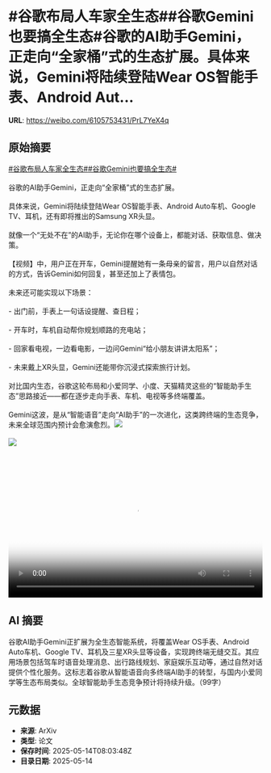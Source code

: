 # #谷歌布局人车家全生态##谷歌Gemini也要搞全生态#谷歌的AI助手Gemini，正走向“全家桶”式的生态扩展。具体来说，Gemini将陆续登陆Wear OS智能手表、Android Aut...

**URL**: https://weibo.com/6105753431/PrL7YeX4q

## 原始摘要

<a href="https://m.weibo.cn/search?containerid=231522type%3D1%26t%3D10%26q%3D%23%E8%B0%B7%E6%AD%8C%E5%B8%83%E5%B1%80%E4%BA%BA%E8%BD%A6%E5%AE%B6%E5%85%A8%E7%94%9F%E6%80%81%23&amp;extparam=%23%E8%B0%B7%E6%AD%8C%E5%B8%83%E5%B1%80%E4%BA%BA%E8%BD%A6%E5%AE%B6%E5%85%A8%E7%94%9F%E6%80%81%23" data-hide=""><span class="surl-text">#谷歌布局人车家全生态#</span></a><a href="https://m.weibo.cn/search?containerid=231522type%3D1%26t%3D10%26q%3D%23%E8%B0%B7%E6%AD%8CGemini%E4%B9%9F%E8%A6%81%E6%90%9E%E5%85%A8%E7%94%9F%E6%80%81%23&amp;extparam=%23%E8%B0%B7%E6%AD%8CGemini%E4%B9%9F%E8%A6%81%E6%90%9E%E5%85%A8%E7%94%9F%E6%80%81%23" data-hide=""><span class="surl-text">#谷歌Gemini也要搞全生态#</span></a><br><br>谷歌的AI助手Gemini，正走向“全家桶”式的生态扩展。<br><br>具体来说，Gemini将陆续登陆Wear OS智能手表、Android Auto车机、Google TV、耳机，还有即将推出的Samsung XR头显。<br><br>就像一个“无处不在”的AI助手，无论你在哪个设备上，都能对话、获取信息、做决策。<br><br>【视频】中，用户正在开车，Gemini提醒她有一条母亲的留言，用户以自然对话的方式，告诉Gemini如何回复，甚至还加上了表情包。<br><br>未来还可能实现以下场景：<br><br>- 出门前，手表上一句话设提醒、查日程；<br><br>- 开车时，车机自动帮你规划顺路的充电站；<br><br>- 回家看电视，一边看电影，一边问Gemini“给小朋友讲讲太阳系”；<br><br>- 未来戴上XR头显，Gemini还能带你沉浸式探索旅行计划。<br><br>对比国内生态，谷歌这轮布局和小爱同学、小度、天猫精灵这些的“智能助手生态”思路接近——都在逐步走向手表、车机、电视等多终端覆盖。<br><br>Gemini这波，是从“智能语音”走向“AI助手”的一次进化，这类跨终端的生态竞争，未来全球范围内预计会愈演愈烈。<img style="" src="https://tvax1.sinaimg.cn/large/006Fd7o3ly1i1euemayfuj30zk0k0jr9.jpg" referrerpolicy="no-referrer"><br><br><img style="" src="https://tvax3.sinaimg.cn/large/006Fd7o3gy1i1eue0ir8bj30ku0brgou.jpg" referrerpolicy="no-referrer"><br><br><br clear="both"><div style="clear: both"></div><video controls="controls" poster="https://tvax1.sinaimg.cn/orj480/006Fd7o3ly1i1euemre5gj30zk0k0abl.jpg" style="width: 100%"><source src="https://f.video.weibocdn.com/o0/6CEBogDJlx08oevtjYy4010412008M780E010.mp4?label=mp4_720p&amp;template=1280x720.25.0&amp;ori=0&amp;ps=1CwnkDw1GXwCQx&amp;Expires=1747213364&amp;ssig=uJ21kShAis&amp;KID=unistore,video"><source src="https://f.video.weibocdn.com/o0/UsiOIHb6lx08oevta0Vi010412003Ubb0E010.mp4?label=mp4_hd&amp;template=852x480.25.0&amp;ori=0&amp;ps=1CwnkDw1GXwCQx&amp;Expires=1747213364&amp;ssig=PYIL4Ge1FT&amp;KID=unistore,video"><source src="https://f.video.weibocdn.com/o0/ZAoPSAqGlx08oevsYbU4010412002pj60E010.mp4?label=mp4_ld&amp;template=640x360.25.0&amp;ori=0&amp;ps=1CwnkDw1GXwCQx&amp;Expires=1747213364&amp;ssig=IVdpLIRPON&amp;KID=unistore,video"><p>视频无法显示，请前往<a href="https://video.weibo.com/show?fid=1034%3A5166159939698724" target="_blank" rel="noopener noreferrer">微博视频</a>观看。</p></video>

## AI 摘要

谷歌AI助手Gemini正扩展为全生态智能系统，将覆盖Wear OS手表、Android Auto车机、Google TV、耳机及三星XR头显等设备，实现跨终端无缝交互。其应用场景包括驾车时语音处理消息、出行路线规划、家庭娱乐互动等，通过自然对话提供个性化服务。这标志着谷歌从智能语音向多终端AI助手的转型，与国内小爱同学等生态布局类似。全球智能助手生态竞争预计将持续升级。（99字）

## 元数据

- **来源**: ArXiv
- **类型**: 论文
- **保存时间**: 2025-05-14T08:03:48Z
- **目录日期**: 2025-05-14
